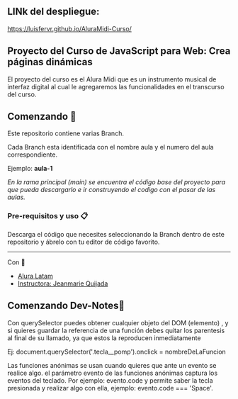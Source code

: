 ## LINk del despliegue:
https://luisfervr.github.io/AluraMidi-Curso/

## Proyecto del Curso de JavaScript para Web: Crea páginas dinámicas

El proyecto del curso es el Alura Midi que es un instrumento musical de interfaz digital al cual le agregaremos las funcionalidades en el transcurso del curso. 

 
## Comenzando 🚀

Este repositorio contiene varias Branch. 

Cada Branch esta identificada con el nombre aula y el numero del aula correspondiente. 

Ejemplo:  **aula-1**

*En la rama principal (main) se encuentra el código base del proyecto para que pueda descargarlo e ir construyendo el codigo con el pasar de las aulas.*

### Pre-requisitos y uso 📋

Descarga el código que necesites seleccionando la Branch dentro de este repositorio y ábrelo con tu editor de código favorito. 


---
 Con :blue_heart: 
- [Alura Latam](https://www.aluracursos.com/) 
- [Instructora: Jeanmarie Quijada](https://github.com/JeanmarieAluraLatam) 

## Comenzando Dev-Notes🚀
Con querySelector puedes obtener cualquier objeto del DOM (elemento) , y si quieres guardar la referencia de una función debes quitar los parentesis al final de su llamado, ya que estos la reproducen inmediatamente

Ej: document.querySelector('.tecla__pomp').onclick = nombreDeLaFuncion

Las funciones anónimas se usan cuando quieres que ante un evento se realice algo.
el parámetro evento de las funciones anónimas captura los eventos del teclado. Por ejemplo:
evento.code y permite  saber la tecla presionada y realizar algo con ella, ejemplo:
evento.code === 'Space'.

